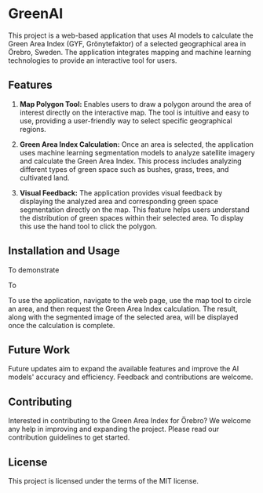 # GreenAI

This project is a web-based application that uses AI models to calculate the Green Area Index (GYF, Grönytefaktor) of a selected geographical area in Örebro, Sweden. The application integrates mapping and machine learning technologies to provide an interactive tool for users.

## Features

1. **Map Polygon Tool:** Enables users to draw a polygon around the area of interest directly on the interactive map. The tool is intuitive and easy to use, providing a user-friendly way to select specific geographical regions.

2. **Green Area Index Calculation:** Once an area is selected, the application uses machine learning segmentation models to analyze satellite imagery and calculate the Green Area Index. This process includes analyzing different types of green space such as bushes, grass, trees, and cultivated land.

3. **Visual Feedback:** The application provides visual feedback by displaying the analyzed area and corresponding green space segmentation directly on the map. This feature helps users understand the distribution of green spaces within their selected area. To display this use the hand tool to click the polygon.

## Installation and Usage

To demonstrate 

To

To use the application, navigate to the web page, use the map tool to circle an area, and then request the Green Area Index calculation. The result, along with the segmented image of the selected area, will be displayed once the calculation is complete.

## Future Work

Future updates aim to expand the available features and improve the AI models' accuracy and efficiency. Feedback and contributions are welcome.

## Contributing

Interested in contributing to the Green Area Index for Örebro? We welcome any help in improving and expanding the project. Please read our contribution guidelines to get started.

## License

This project is licensed under the terms of the MIT license.
